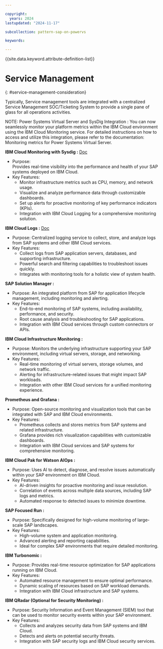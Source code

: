 ```yaml
---

copyright:
  years: 2024
lastupdated: "2024-11-17"

subcollection: pattern-sap-on-powervs

keywords:

---
```


{{site.data.keyword.attribute-definition-list}}

# Service Management
{: #service-management-consideration}

Typically, Service management tools are integrated with a centralized Service Management SOC/Ticketing System to provide a single pane of glass for all operations activities.  

NOTE: Power Systems Virtual Server and SysDig Integration : You can now seamlessly monitor your platform metrics within the IBM Cloud environment using the IBM Cloud Monitoring service. For detailed instructions on how to access and utilize this integration, please refer to the documentation: Monitoring metrics for Power Systems Virtual Server. 

 **IBM Cloud Monitoring with Sysdig :**
[Doc](https://cloud.ibm.com/observability/catalog/ibm-cloud-monitoring?catalog_query=aHR0cHM6Ly9jbG91ZC5pYm0uY29tL2NhdGFsb2c%2Fc2VhcmNoPW1vbml0b3Jpbmcjc2VhcmNoX3Jlc3VsdHM%3D)
* Purpose:   
     Provides real-time visibility into the performance and health of your SAP systems deployed on IBM Cloud.
* Key Features:
   - Monitor infrastructure metrics such as CPU, memory, and network usage.
   - Visualize and analyze performance data through customizable dashboards.
   - Set up alerts for proactive monitoring of key performance indicators (KPIs).
   - Integration with IBM Cloud Logging for a comprehensive monitoring solution.

**IBM Cloud Logs :** [Doc](https://cloud.ibm.com/docs/cloud-logs?topic=cloud-logs-getting-started)

* Purpose: 
     Centralized logging service to collect, store, and analyze logs from SAP systems and other IBM Cloud services.
* Key Features:
   - Collect logs from SAP application servers, databases, and supporting infrastructure.
   - Powerful search and filtering capabilities to troubleshoot issues quickly.
   - Integrates with monitoring tools for a holistic view of system health.

**SAP Solution Manager :**

* Purpose: 
    An integrated platform from SAP for application lifecycle management, including monitoring and alerting.
* Key Features:
   - End-to-end monitoring of SAP systems, including availability, performance, and security.
   - Root cause analysis and troubleshooting for SAP applications.
   - Integration with IBM Cloud services through custom connectors or APIs.

**IBM Cloud Infrastructure Monitoring :**

* Purpose: 
    Monitors the underlying infrastructure supporting your SAP environment, including virtual servers, storage, and networking.
* Key Features:
   - Real-time monitoring of virtual servers, storage volumes, and network traffic.
   - Alerting for infrastructure-related issues that might impact SAP workloads.
   - Integration with other IBM Cloud services for a unified monitoring experience.

**Prometheus and Grafana :**
* Purpose: 
    Open-source monitoring and visualization tools that can be integrated with SAP and IBM Cloud environments.
* Key Features:
   - Prometheus collects and stores metrics from SAP systems and related infrastructure.
   - Grafana provides rich visualization capabilities with customizable dashboards.
   - Integration with IBM Cloud services and SAP systems for comprehensive monitoring.

**IBM Cloud Pak for Watson AIOps :**

* Purpose: 
    Uses AI to detect, diagnose, and resolve issues automatically within your SAP environment on IBM Cloud.
* Key Features:
   - AI-driven insights for proactive monitoring and issue resolution.
   - Correlation of events across multiple data sources, including SAP logs and metrics.
   - Automated response to detected issues to minimize downtime.

**SAP Focused Run :**

* Purpose: 
    Specifically designed for high-volume monitoring of large-scale SAP landscapes.
* Key Features:
   - High-volume system and application monitoring.
   - Advanced alerting and reporting capabilities.
   - Ideal for complex SAP environments that require detailed monitoring.

**IBM Turbonomic :**

* Purpose: 
    Provides real-time resource optimization for SAP applications running on IBM Cloud.
* Key Features:
   - Automated resource management to ensure optimal performance.
   - Dynamic scaling of resources based on SAP workload demands.
   - Integration with IBM Cloud infrastructure and SAP systems.

**IBM QRadar (Optional for Security Monitoring) :**

* Purpose: 
    Security Information and Event Management (SIEM) tool that can be used to monitor security events within your SAP environment.
* Key Features:
   - Collects and analyzes security data from SAP systems and IBM Cloud.
   - Detects and alerts on potential security threats.
   - Integration with SAP security logs and IBM Cloud security services.

